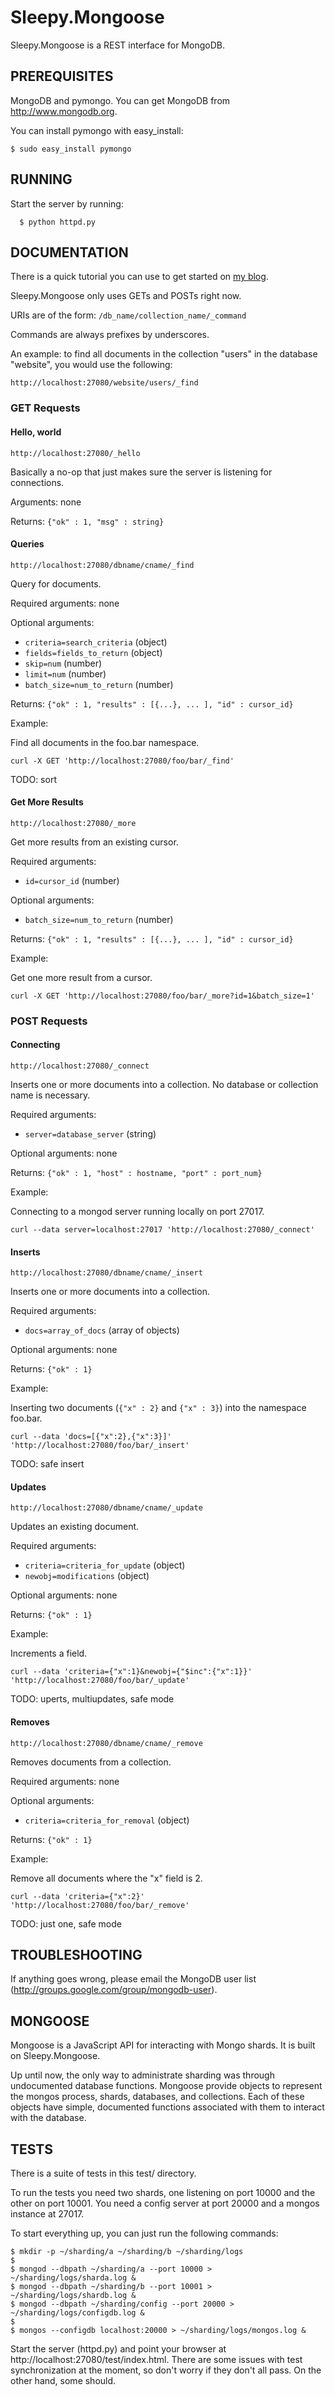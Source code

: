 # Sleepy.Mongoose

Sleepy.Mongoose is a REST interface for MongoDB.  

## PREREQUISITES

MongoDB and pymongo.  You can get MongoDB from http://www.mongodb.org.

You can install pymongo with easy_install:

    $ sudo easy_install pymongo

## RUNNING

Start the server by running:

      $ python httpd.py

## DOCUMENTATION

There is a quick tutorial you can use to get started on 
[my blog](http://www.snailinaturtleneck.com/blog/2010/02/22/sleepy-mongoose-a-mongodb-rest-interface/).

Sleepy.Mongoose only uses GETs and POSTs right now.

URIs are of the form: `/db_name/collection_name/_command`

Commands are always prefixes by underscores.  

An example: to find all documents in the collection "users" in the database
"website", you would use the following:

    http://localhost:27080/website/users/_find


### GET Requests

#### Hello, world

    http://localhost:27080/_hello

Basically a no-op that just makes sure the server is listening for connections.

Arguments: none

Returns: `{"ok" : 1, "msg" : string}`

#### Queries

    http://localhost:27080/dbname/cname/_find

Query for documents.

Required arguments: none

Optional arguments:

* `criteria=search_criteria` (object)
* `fields=fields_to_return` (object)
* `skip=num` (number)
* `limit=num` (number)
* `batch_size=num_to_return` (number)

Returns: `{"ok" : 1, "results" : [{...}, ... ], "id" : cursor_id}`

Example:

Find all documents in the foo.bar namespace.

    curl -X GET 'http://localhost:27080/foo/bar/_find'

TODO: sort

#### Get More Results

    http://localhost:27080/_more

Get more results from an existing cursor.

Required arguments:

* `id=cursor_id` (number)

Optional arguments:

* `batch_size=num_to_return` (number)

Returns: `{"ok" : 1, "results" : [{...}, ... ], "id" : cursor_id}`

Example:

Get one more result from a cursor.

    curl -X GET 'http://localhost:27080/foo/bar/_more?id=1&batch_size=1'


### POST Requests

#### Connecting

    http://localhost:27080/_connect

Inserts one or more documents into a collection.  No database or collection
name is necessary.

Required arguments:

* `server=database_server` (string)

Optional arguments: none

Returns: `{"ok" : 1, "host" : hostname, "port" : port_num}`

Example:

Connecting to a mongod server running locally on port 27017.

    curl --data server=localhost:27017 'http://localhost:27080/_connect'

#### Inserts

    http://localhost:27080/dbname/cname/_insert

Inserts one or more documents into a collection.

Required arguments:

* `docs=array_of_docs` (array of objects)

Optional arguments: none

Returns: `{"ok" : 1}`

Example:

Inserting two documents (`{"x" : 2}` and `{"x" : 3}`) into the namespace foo.bar.

    curl --data 'docs=[{"x":2},{"x":3}]' 'http://localhost:27080/foo/bar/_insert'

TODO: safe insert

#### Updates

    http://localhost:27080/dbname/cname/_update

Updates an existing document.

Required arguments:

* `criteria=criteria_for_update` (object)
* `newobj=modifications` (object)

Optional arguments: none

Returns: `{"ok" : 1}`

Example:

Increments a field.

    curl --data 'criteria={"x":1}&newobj={"$inc":{"x":1}}' 'http://localhost:27080/foo/bar/_update'

TODO: uperts, multiupdates, safe mode

#### Removes

    http://localhost:27080/dbname/cname/_remove

Removes documents from a collection.

Required arguments: none

Optional arguments:

* `criteria=criteria_for_removal` (object)

Returns: `{"ok" : 1}`

Example:

Remove all documents where the "x" field is 2.

    curl --data 'criteria={"x":2}' 'http://localhost:27080/foo/bar/_remove'

TODO: just one, safe mode


## TROUBLESHOOTING

If anything goes wrong, please email the MongoDB user list 
(http://groups.google.com/group/mongodb-user).

## MONGOOSE

Mongoose is a JavaScript API for interacting with Mongo shards.  It is built
on Sleepy.Mongoose.

Up until now, the only way to administrate sharding was through undocumented
database functions.  Mongoose provide objects to represent the mongos process,
shards, databases, and collections.  Each of these objects have simple,
documented functions associated with them to interact with the database.

## TESTS

There is a suite of tests in this test/ directory.  

To run the tests you need two shards, one listening on port 10000 and the other
on port 10001.  You need a config server at port 20000 and a mongos instance at 
27017.

To start everything up, you can just run the following commands:

    $ mkdir -p ~/sharding/a ~/sharding/b ~/sharding/logs
    $
    $ mongod --dbpath ~/sharding/a --port 10000 > ~/sharding/logs/sharda.log &
    $ mongod --dbpath ~/sharding/b --port 10001 > ~/sharding/logs/shardb.log &
    $ mongod --dbpath ~/sharding/config --port 20000 > ~/sharding/logs/configdb.log &
    $
    $ mongos --configdb localhost:20000 > ~/sharding/logs/mongos.log &

Start the server (httpd.py) and point your browser at 
http://localhost:27080/test/index.html.  There are some issues with test
synchronization at the moment, so don't worry if they don't all pass.  On the 
other hand, some should.

